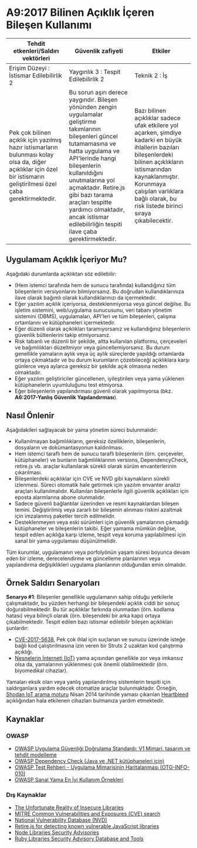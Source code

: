 # A9:2017 Bilinen Açıklık İçeren Bileşen Kullanımı

| Tehdit etkenleri/Saldırı vektörleri | Güvenlik zafiyeti           | Etkiler               |
| -- | -- | -- |
| Erişim Düzeyi : İstismar Edilebilirlik 2 | Yaygınlık 3 : Tespit Edilebilirlik 2 | Teknik 2 : İş |
| Pek çok bilinen açıklık için yazılmış hazır istismarların bulunması kolay olsa da, diğer açıklıklar için özel bir istismarın geliştirilmesi özel çaba gerektirmektedir. | Bu sorun aşırı derece yaygındır. Bileşen yönünden zengin uygulamalar geliştirme takımlarının bileşenleri güncel tutamamasına ve hatta uygulama ve API'lerinde hangi bileşenlerin kullanıldığını unutmalarına yol açmaktadır. Retire.js gibi bazı tarama araçları tespitte yardımcı olmaktadır, ancak istismar edilebilirliğin tespiti ilave çaba gerektirmektedir. | Bazı bilinen açıklıklar sadece ufak etkilere yol açarken, şimdiye kadarki en büyük ihlallerin bazıları bileşenlerdeki bilinen açıklıkların istismarından kaynaklanmıştır. Korunmaya çalışılan varlıklara bağlı olarak, bu risk listede birinci sıraya çıkabilecektir. |

## Uygulamam Açıklık İçeriyor Mu?

Aşağıdaki durumlarda açıklıktan söz edilebilir:

* (Hem istemci tarafında hem de sunucu tarafında) kullandığınız tüm bileşenlerin versiyonlarını bilmiyorsanız. Bu doğrudan kullandıklarınıza ilave olarak bağımlı olarak kullandıklarınızı da içermektedir.
* Eğer yazılım açıklık içeriyorsa, desteklenmiyorsa veya güncel değilse. Bu işletim sistemini, web/uygulama sunucusunu, veri tabanı yönetim sistemini (DBMS), uygulamaları, API'leri ve tüm bileşenleri, çalışma ortamlarını ve kütüphaneleri içermektedir.
* Eğer düzenli olarak açıklıkları taramıyorsanız ve kullandığınız bileşenlerin güvenlik bültenlerini takip etmiyorsanız.
* Risk tabanlı ve düzenli bir şekilde, altta kullanılan platformu, çerçeveleri ve bağımlılıkları düzeltmiyor veya güncellemiyorsanız. Bu durum genellikle yamaların aylık veya üç aylık süreçlerde yapıldığı ortamlarda ortaya çıkmaktadır ve bu durum kurumların çözebileceği açıklıklara karşı günlerce veya aylarca gereksiz bir şekilde açık olmasına neden olmaktadır.
* Eğer yazılım geliştiriciler güncellenen, iyileştirilen veya yama yüklenen kütüphanelerin uyumluluğunu test etmiyorsa.
* Eğer bileşenlerin yapılandırması güvenli olarak yapılmıyorsa (bkz. **A6:2017-Yanlış Güvenlik Yapılandırması**).

## Nasıl Önlenir

Aşağıdakileri sağlayacak bir yama yönetim süreci bulunmalıdır:

* Kullanılmayan bağımlılıkların, gereksiz özelliklerin, bileşenlerin, dosyaların ve dokümantasyonun kaldırılması.
* Hem istemci taraflı hem de sunucu taraflı bileşenlerin (örn. çerçeveler, kütüphaneler) ve bunların bağımlılıklarının versions, DependencyCheck, retire.js vb. araçlar kullanılarak sürekli olarak sürüm envanterlerinin çıkarılması.
* Bileşenlerdeki açıklıklar için CVE ve NVD gibi kaynakların sürekli izlenmesi. Süreci otomatik hale getirmek için yazılım envanter analizi araçları kullanılmalıdır. Kullanılan bileşenlerle ilgili güvenlik açıklıkları için eposta alarmlarına abone olunmalıdır.
* Sadece güvenli bağlantılar üzerinden ve resmi kaynaklardan bileşen temini. Değiştirilmiş veya zararlı bir bileşenin alınması riskini azaltmak için imzalanmış paketler tercih edilmelidir.
* Desteklenmeyen veya eski sürümleri için güvenlik yamalarının çıkmadığı kütüphaneler ve bileşenlerin takibi. Eğer yamama mümkün değilse, tespit edilen açıklığa karşı izleme, tespit veya koruma yapılabilmesi için sanal bir yama uygulaması düşünülmelidir.

Tüm kurumlar, uygulamanın veya porfolyönün yaşam süresi boyunca devam eden bir izleme, derecelendirme ve güncelleme planlarının veya yapılandırma değişiklikleri uygulama planlarının olduğundan emin olmalıdır.

## Örnek Saldırı Senaryoları

**Senaryo #1**: Bileşenler genellikle uygulamanın sahip olduğu yetkilerle çalışmaktadır, bu yüzden herhangi bir bileşendeki açıklık ciddi bir sonuç doğurabilmektedir. Bu tür açıklıklar farkında olunmadan (örn. kodlama hatası) veya bilinçli olarak (örn. bileşendeki bir arka kapı) ortaya çıkabilmektedir. Tespit edilen bazı istismar edilebilir bileşen açıklıkları şunlardır:

* [CVE-2017-5638](https://cve.mitre.org/cgi-bin/cvename.cgi?name=CVE-2017-5638), Pek çok ihlal için suçlanan ve sunucu üzerinde isteğe bağlı kod çalıştırılmasına izin veren bir Struts 2 uzaktan kod çalıştırma açıklığı.
* [Nesnelerin İnterneti (IoT)](https://en.wikipedia.org/wiki/Internet_of_things) yama açısından genellikle zor veya imkansız olsa da, yamalarının yüklenmesi çok önemli olabilmektedir (örn. biyomedikal cihazlar).

Yamaları eksik olan veya yanlış yapılandırılmış sistemlerin tespiti için saldırganlara yardım edecek otomatize araçlar bulunmaktadır. Örneğin, [Shodan IoT arama moturu](https://www.shodan.io/report/89bnfUyJ) Nisan 2014 tarihinde yaması çıkarılan [Heartbleed](https://en.wikipedia.org/wiki/Heartbleed) açıklığından hala etkilenen cihazları bulmanıza yardım etmektedir.

## Kaynaklar

### OWASP

* [OWASP Uygulama Güvenliği Doğrulama Standardı: V1 Mimari, tasarım ve tehdit modelleme](https://github.com/OWASP/ASVS/blob/v4.0.2/4.0/en/0x10-V1-Architecture.md)
* [OWASP Dependency Check (Java ve .NET kütüphaneleri için)](https://owasp.org/www-project-dependency-check/)
* [OWASP Test Rehberi - Uygulama Mimarisinin Haritalanması (OTG-INFO-010)](https://owasp.org/www-project-web-security-testing-guide/latest/4-Web_Application_Security_Testing/01-Information_Gathering/10-Map_Application_Architecture)
* [OWASP Sanal Yama En İyi Kullanım Örnekleri](https://owasp.org/www-community/Virtual_Patching_Best_Practices)

### Dış Kaynaklar

* [The Unfortunate Reality of Insecure Libraries](https://www.aspectsecurity.com/research-presentations/the-unfortunate-reality-of-insecure-libraries)
* [MITRE Common Vulnerabilities and Exposures (CVE) search](https://www.cvedetails.com/version-search.php)
* [National Vulnerability Database (NVD)](https://nvd.nist.gov/)
* [Retire.js for detecting known vulnerable JavaScript libraries](https://github.com/retirejs/retire.js/)
* [Node Libraries Security Advisories](https://nodesecurity.io/advisories)
* [Ruby Libraries Security Advisory Database and Tools](https://rubysec.com/)
